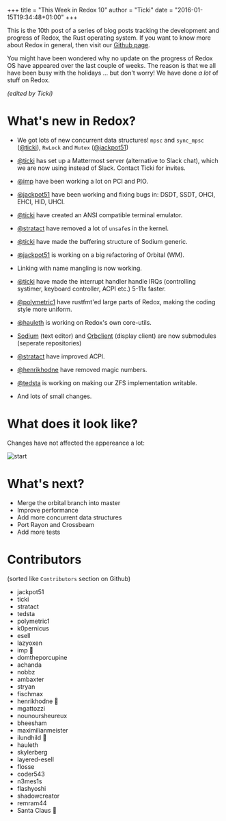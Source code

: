 +++
title = "This Week in Redox 10"
author = "Ticki"
date = "2016-01-15T19:34:48+01:00"
+++

This is the 10th post of a series of blog posts tracking the development and progress of Redox, the Rust operating system. If you want to know more about Redox in general, then visit our [Github page](https://github.com/redox-os/redox).

You might have been wondered why no update on the progress of Redox OS have appeared over the last couple of weeks. The reason is that we all have been busy with the holidays ... but don't worry! We have done _a lot_ of stuff on Redox.

*(edited by Ticki)*

# What's new in Redox?


- We got lots of new concurrent data structures! `mpsc` and `sync_mpsc` ([@ticki](https://github.com/ticki)), `RwLock` and `Mutex` ([@jackpot51](https://github.com/jackpot51))

- [@ticki](https://github.com/ticki) has set up a Mattermost server (alternative to Slack chat), which we are now using instead of Slack. Contact Ticki for invites.

- [@imp](https://github.com/imp) have been working a lot on PCI and PIO.

- [@jackpot51](https://github.com/jackpot51) have been working and fixing bugs in: DSDT, SSDT, OHCI, EHCI, HID, UHCI.

- [@ticki](https://github.com/ticki) have created an ANSI compatible terminal emulator.

- [@stratact](https://github.com/stratact) have removed a lot of `unsafe`s in the kernel.

- [@ticki](https://github.com/ticki) have made the buffering structure of Sodium generic.

- [@jackpot51](https://github.com/jackpot51) is working on a big refactoring of Orbital (WM).

- Linking with name mangling is now working.

- [@ticki](https://github.com/ticki) have made the interrupt handler handle IRQs (controlling systimer, keyboard controller, ACPI etc.) 5-11x faster.

- [@polymetric1](https://github.com/polymetric1) have rustfmt'ed large parts of Redox, making the coding style more uniform.

- [@hauleth](https://github.com/hauleth) is working on Redox's own core-utils.

- [Sodium](https://github.com/redox-os/sodium) (text editor) and [Orbclient](https://github.com/redox-os/orbclient) (display client) are now submodules (seperate repositories)

- [@stratact](https://github.com/stratact) have improved ACPI.

- [@henrikhodne](https://github.com/henrikhodne) have removed magic numbers.

- [@tedsta](https://github.com/henrikhodne) is working on making our ZFS implementation writable.

- And lots of small changes.


# What does it look like?

Changes have not affected the appereance a lot:

![start](https://raw.githubusercontent.com/redox-os/redox/bbe19afced47cd4d84088deb4aa40c64b93f0e73/img/screenshots/start.png)


# What's next?

- Merge the orbital branch into master
- Improve performance
- Add more concurrent data structures
- Port Rayon and Crossbeam
- Add more tests

# Contributors

(sorted like `Contributors` section on Github)

- jackpot51
- ticki
- stratact
- tedsta
- polymetric1
- k0pernicus
- esell
- lazyoxen
- imp 🎂
- domtheporcupine
- achanda
- nobbz
- ambaxter
- stryan
- fischmax
- henrikhodne 🎂
- mgattozzi
- nounoursheureux
- bheesham
- maximilianmeister
- ilundhild 🎂
- hauleth
- skylerberg
- layered-esell
- flosse
- coder543
- n3mes1s
- flashyoshi
- shadowcreator
- remram44
- Santa Claus 🎂
